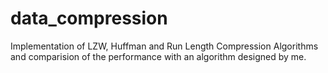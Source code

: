# data_compression
Implementation of LZW, Huffman and Run Length Compression Algorithms and comparision of the performance with an algorithm designed by me.

